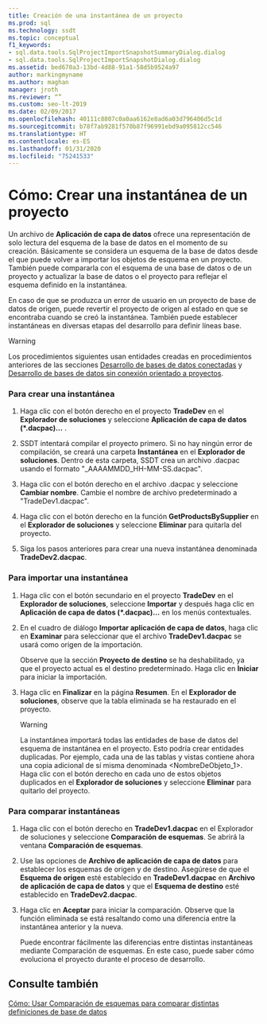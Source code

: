 ```yaml
---
title: Creación de una instantánea de un proyecto
ms.prod: sql
ms.technology: ssdt
ms.topic: conceptual
f1_keywords:
- sql.data.tools.SqlProjectImportSnapshotSummaryDialog.dialog
- sql.data.tools.SqlProjectImportSnapshotDialog.dialog
ms.assetid: bed670a3-13bd-4d88-91a1-58d5b9524a97
author: markingmyname
ms.author: maghan
manager: jroth
ms.reviewer: “”
ms.custom: seo-lt-2019
ms.date: 02/09/2017
ms.openlocfilehash: 40111c8807c0a0aa6162e8ad6a03d796406d5c1d
ms.sourcegitcommit: b78f7ab9281f570b87f96991ebd9a095812cc546
ms.translationtype: HT
ms.contentlocale: es-ES
ms.lasthandoff: 01/31/2020
ms.locfileid: "75241533"
---
```

# <a name="how-to-create-a-snapshot-of-a-project"></a>Cómo: Crear una instantánea de un proyecto

Un archivo de **Aplicación de capa de datos** ofrece una representación de solo lectura del esquema de la base de datos en el momento de su creación. Básicamente se considera un esquema de la base de datos desde el que puede volver a importar los objetos de esquema en un proyecto. También puede compararla con el esquema de una base de datos o de un proyecto y actualizar la base de datos o el proyecto para reflejar el esquema definido en la instantánea.  
  
En caso de que se produzca un error de usuario en un proyecto de base de datos de origen, puede revertir el proyecto de origen al estado en que se encontraba cuando se creó la instantánea. También puede establecer instantáneas en diversas etapas del desarrollo para definir líneas base.  
  
> [!WARNING]  
> Los procedimientos siguientes usan entidades creadas en procedimientos anteriores de las secciones [Desarrollo de bases de datos conectadas](../ssdt/connected-database-development.md) y [Desarrollo de bases de datos sin conexión orientado a proyectos](../ssdt/project-oriented-offline-database-development.md).  
  
### <a name="to-create-a-snapshot"></a>Para crear una instantánea  
  
1.  Haga clic con el botón derecho en el proyecto **TradeDev** en el **Explorador de soluciones** y seleccione **Aplicación de capa de datos (\*.dacpac)…** .  
  
2.  SSDT intentará compilar el proyecto primero. Si no hay ningún error de compilación, se creará una carpeta **Instantánea** en el **Explorador de soluciones**. Dentro de esta carpeta, SSDT crea un archivo .dacpac usando el formato "<Project Name>_AAAAMMDD_HH-MM-SS.dacpac".  
  
3.  Haga clic con el botón derecho en el archivo .dacpac y seleccione **Cambiar nombre**. Cambie el nombre de archivo predeterminado a "TradeDev1.dacpac".  
  
4.  Haga clic con el botón derecho en la función **GetProductsBySupplier** en el **Explorador de soluciones** y seleccione **Eliminar** para quitarla del proyecto.  
  
5.  Siga los pasos anteriores para crear una nueva instantánea denominada **TradeDev2.dacpac**.  
  
### <a name="to-import-a-snapshot"></a>Para importar una instantánea  
  
1.  Haga clic con el botón secundario en el proyecto **TradeDev** en el **Explorador de soluciones**, seleccione **Importar** y después haga clic en **Aplicación de capa de datos (\*.dacpac)…** en los menús contextuales.  
  
2.  En el cuadro de diálogo **Importar aplicación de capa de datos**, haga clic en **Examinar** para seleccionar que el archivo **TradeDev1.dacpac** se usará como origen de la importación.  
  
    Observe que la sección **Proyecto de destino** se ha deshabilitado, ya que el proyecto actual es el destino predeterminado. Haga clic en **Iniciar** para iniciar la importación.  
  
3.  Haga clic en **Finalizar** en la página **Resumen**. En el **Explorador de soluciones**, observe que la tabla eliminada se ha restaurado en el proyecto.  
  
    > [!WARNING]  
    > La instantánea importará todas las entidades de base de datos del esquema de instantánea en el proyecto. Esto podría crear entidades duplicadas. Por ejemplo, cada una de las tablas y vistas contiene ahora una copia adicional de sí misma denominada <NombreDeObjeto_1>. Haga clic con el botón derecho en cada uno de estos objetos duplicados en el **Explorador de soluciones** y seleccione **Eliminar** para quitarlo del proyecto.  
  
### <a name="to-compare-snapshots"></a>Para comparar instantáneas  
  
1.  Haga clic con el botón derecho en **TradeDev1.dacpac** en el Explorador de soluciones y seleccione **Comparación de esquemas**. Se abrirá la ventana **Comparación de esquemas**.  
  
2.  Use las opciones de **Archivo de aplicación de capa de datos** para establecer los esquemas de origen y de destino. Asegúrese de que el **Esquema de origen** esté establecido en **TradeDev1.dacpac** en **Archivo de aplicación de capa de datos** y que el **Esquema de destino** esté establecido en **TradeDev2.dacpac**.  
  
3.  Haga clic en **Aceptar** para iniciar la comparación. Observe que la función eliminada se está resaltando como una diferencia entre la instantánea anterior y la nueva.  
  
    Puede encontrar fácilmente las diferencias entre distintas instantáneas mediante Comparación de esquemas. En este caso, puede saber cómo evoluciona el proyecto durante el proceso de desarrollo.  
  
## <a name="see-also"></a>Consulte también  
[Cómo: Usar Comparación de esquemas para comparar distintas definiciones de base de datos](../ssdt/how-to-use-schema-compare-to-compare-different-database-definitions.md)  
  
